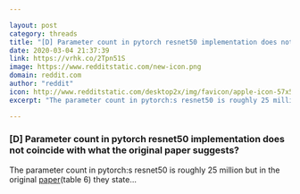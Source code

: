 ```yaml
---

layout: post
category: threads
title: "[D] Parameter count in pytorch resnet50 implementation does not coincide with what the original paper suggests?"
date: 2020-03-04 21:37:39
link: https://vrhk.co/2Tpn51S
image: https://www.redditstatic.com/new-icon.png
domain: reddit.com
author: "reddit"
icon: http://www.redditstatic.com/desktop2x/img/favicon/apple-icon-57x57.png
excerpt: "The parameter count in pytorch:s resnet50 is roughly 25 million but in the original [paper](<https://arxiv.org/abs/1512.03385>)(table 6) they state..."

---
```


### [D] Parameter count in pytorch resnet50 implementation does not coincide with what the original paper suggests?

The parameter count in pytorch:s resnet50 is roughly 25 million but in the original [paper](<https://arxiv.org/abs/1512.03385>)(table 6) they state...